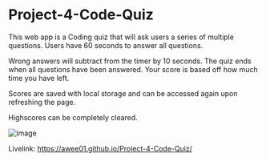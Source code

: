 # Project-4-Code-Quiz

This web app is a Coding quiz that will ask users a series of multiple questions. Users have 60 seconds to answer all questions.

Wrong answers will subtract from the timer by 10 seconds. The quiz ends when all questions have been answered. Your score is based off how much time you have left.

Scores are saved with local storage and can be accessed again upon refreshing the page.

Highscores can be completely cleared. 


![image](https://user-images.githubusercontent.com/85651950/141399565-05442c23-d672-42af-8549-b1e823574af4.png)


Livelink: https://awee01.github.io/Project-4-Code-Quiz/
